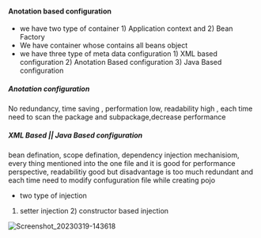 #### Anotation based configuration
* we have two type of container 1) Application context and 2) Bean Factory
* We have container whose contains all beans object
* we have three type of meta data configuration 1) XML based configuration 2) Anotation Based configuration 3) Java Based configuration

##### Anotation configuration
No redundancy, time saving , performation low, readability high , each time need to scan the package and subpackage,decrease performance


##### XML Based || Java Based configuration
bean defination, scope defination, dependency injection mechanisiom, every thing mentioned into the one  file and it is good for performance perspective, readabilitiy good but disadvantage is too much redundant and each time need to modify confuguration file while creating pojo

* two type of injection
1) setter injection 2) constructor based injection

![Screenshot_20230319-143618](https://user-images.githubusercontent.com/52101117/226165169-f616d5d2-ccc6-4f4b-a37b-db4f0bf856ea.png)




